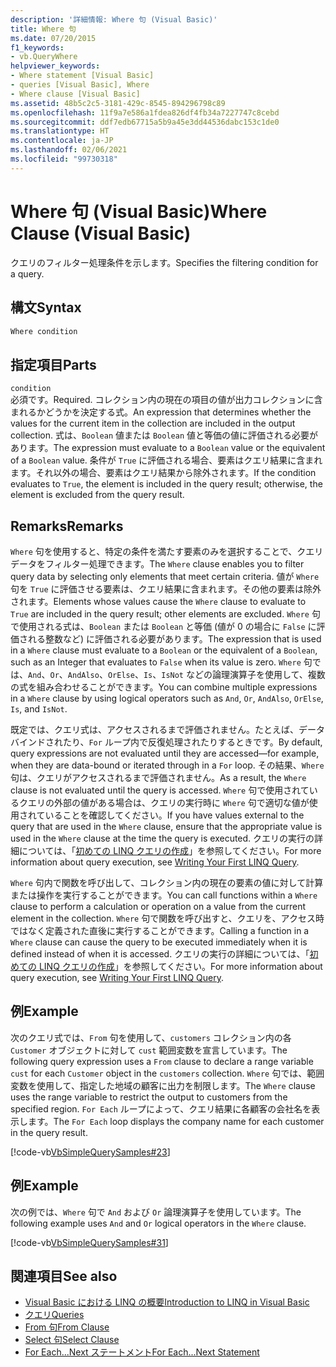 ```yaml
---
description: '詳細情報: Where 句 (Visual Basic)'
title: Where 句
ms.date: 07/20/2015
f1_keywords:
- vb.QueryWhere
helpviewer_keywords:
- Where statement [Visual Basic]
- queries [Visual Basic], Where
- Where clause [Visual Basic]
ms.assetid: 48b5c2c5-3181-429c-8545-894296798c89
ms.openlocfilehash: 11f9a7e586a1fdea826df4fb34a7227747c8cebd
ms.sourcegitcommit: ddf7edb67715a5b9a45e3dd44536dabc153c1de0
ms.translationtype: HT
ms.contentlocale: ja-JP
ms.lasthandoff: 02/06/2021
ms.locfileid: "99730318"
---
```

# <a name="where-clause-visual-basic"></a><span data-ttu-id="4fe21-103">Where 句 (Visual Basic)</span><span class="sxs-lookup"><span data-stu-id="4fe21-103">Where Clause (Visual Basic)</span></span>

<span data-ttu-id="4fe21-104">クエリのフィルター処理条件を示します。</span><span class="sxs-lookup"><span data-stu-id="4fe21-104">Specifies the filtering condition for a query.</span></span>  
  
## <a name="syntax"></a><span data-ttu-id="4fe21-105">構文</span><span class="sxs-lookup"><span data-stu-id="4fe21-105">Syntax</span></span>  
  
```vb  
Where condition  
```  
  
## <a name="parts"></a><span data-ttu-id="4fe21-106">指定項目</span><span class="sxs-lookup"><span data-stu-id="4fe21-106">Parts</span></span>  

 `condition`  
 <span data-ttu-id="4fe21-107">必須です。</span><span class="sxs-lookup"><span data-stu-id="4fe21-107">Required.</span></span> <span data-ttu-id="4fe21-108">コレクション内の現在の項目の値が出力コレクションに含まれるかどうかを決定する式。</span><span class="sxs-lookup"><span data-stu-id="4fe21-108">An expression that determines whether the values for the current item in the collection are included in the output collection.</span></span> <span data-ttu-id="4fe21-109">式は、`Boolean` 値または `Boolean` 値と等価の値に評価される必要があります。</span><span class="sxs-lookup"><span data-stu-id="4fe21-109">The expression must evaluate to a `Boolean` value or the equivalent of a `Boolean` value.</span></span> <span data-ttu-id="4fe21-110">条件が `True` に評価される場合、要素はクエリ結果に含まれます。それ以外の場合、要素はクエリ結果から除外されます。</span><span class="sxs-lookup"><span data-stu-id="4fe21-110">If the condition evaluates to `True`, the element is included in the query result; otherwise, the element is excluded from the query result.</span></span>  
  
## <a name="remarks"></a><span data-ttu-id="4fe21-111">Remarks</span><span class="sxs-lookup"><span data-stu-id="4fe21-111">Remarks</span></span>  

 <span data-ttu-id="4fe21-112">`Where` 句を使用すると、特定の条件を満たす要素のみを選択することで、クエリ データをフィルター処理できます。</span><span class="sxs-lookup"><span data-stu-id="4fe21-112">The `Where` clause enables you to filter query data by selecting only elements that meet certain criteria.</span></span> <span data-ttu-id="4fe21-113">値が `Where` 句を `True` に評価させる要素は、クエリ結果に含まれます。その他の要素は除外されます。</span><span class="sxs-lookup"><span data-stu-id="4fe21-113">Elements whose values cause the `Where` clause to evaluate to `True` are included in the query result; other elements are excluded.</span></span> <span data-ttu-id="4fe21-114">`Where` 句で使用される式は、`Boolean` または `Boolean` と等価 (値が 0 の場合に `False` に評価される整数など) に評価される必要があります。</span><span class="sxs-lookup"><span data-stu-id="4fe21-114">The expression that is used in a `Where` clause must evaluate to a `Boolean` or the equivalent of a `Boolean`, such as an Integer that evaluates to `False` when its value is zero.</span></span> <span data-ttu-id="4fe21-115">`Where` 句では、`And`、`Or`、`AndAlso`、`OrElse`、`Is`、`IsNot` などの論理演算子を使用して、複数の式を組み合わせることができます。</span><span class="sxs-lookup"><span data-stu-id="4fe21-115">You can combine multiple expressions in a `Where` clause by using logical operators such as `And`, `Or`, `AndAlso`, `OrElse`, `Is`, and `IsNot`.</span></span>  
  
 <span data-ttu-id="4fe21-116">既定では、クエリ式は、アクセスされるまで評価されません。たとえば、データ バインドされたり、`For` ループ内で反復処理されたりするときです。</span><span class="sxs-lookup"><span data-stu-id="4fe21-116">By default, query expressions are not evaluated until they are accessed—for example, when they are data-bound or iterated through in a `For` loop.</span></span> <span data-ttu-id="4fe21-117">その結果、`Where` 句は、クエリがアクセスされるまで評価されません。</span><span class="sxs-lookup"><span data-stu-id="4fe21-117">As a result, the `Where` clause is not evaluated until the query is accessed.</span></span> <span data-ttu-id="4fe21-118">`Where` 句で使用されているクエリの外部の値がある場合は、クエリの実行時に `Where` 句で適切な値が使用されていることを確認してください。</span><span class="sxs-lookup"><span data-stu-id="4fe21-118">If you have values external to the query that are used in the `Where` clause, ensure that the appropriate value is used in the `Where` clause at the time the query is executed.</span></span> <span data-ttu-id="4fe21-119">クエリの実行の詳細については、「[初めての LINQ クエリの作成](../../programming-guide/concepts/linq/writing-your-first-linq-query.md)」を参照してください。</span><span class="sxs-lookup"><span data-stu-id="4fe21-119">For more information about query execution, see [Writing Your First LINQ Query](../../programming-guide/concepts/linq/writing-your-first-linq-query.md).</span></span>  
  
 <span data-ttu-id="4fe21-120">`Where` 句内で関数を呼び出して、コレクション内の現在の要素の値に対して計算または操作を実行することができます。</span><span class="sxs-lookup"><span data-stu-id="4fe21-120">You can call functions within a `Where` clause to perform a calculation or operation on a value from the current element in the collection.</span></span> <span data-ttu-id="4fe21-121">`Where` 句で関数を呼び出すと、クエリを、アクセス時ではなく定義された直後に実行することができます。</span><span class="sxs-lookup"><span data-stu-id="4fe21-121">Calling a function in a `Where` clause can cause the query to be executed immediately when it is defined instead of when it is accessed.</span></span> <span data-ttu-id="4fe21-122">クエリの実行の詳細については、「[初めての LINQ クエリの作成](../../programming-guide/concepts/linq/writing-your-first-linq-query.md)」を参照してください。</span><span class="sxs-lookup"><span data-stu-id="4fe21-122">For more information about query execution, see [Writing Your First LINQ Query](../../programming-guide/concepts/linq/writing-your-first-linq-query.md).</span></span>  
  
## <a name="example"></a><span data-ttu-id="4fe21-123">例</span><span class="sxs-lookup"><span data-stu-id="4fe21-123">Example</span></span>  

 <span data-ttu-id="4fe21-124">次のクエリ式では、`From` 句を使用して、`customers` コレクション内の各 `Customer` オブジェクトに対して `cust` 範囲変数を宣言しています。</span><span class="sxs-lookup"><span data-stu-id="4fe21-124">The following query expression uses a `From` clause to declare a range variable `cust` for each `Customer` object in the `customers` collection.</span></span> <span data-ttu-id="4fe21-125">`Where` 句では、範囲変数を使用して、指定した地域の顧客に出力を制限します。</span><span class="sxs-lookup"><span data-stu-id="4fe21-125">The `Where` clause uses the range variable to restrict the output to customers from the specified region.</span></span> <span data-ttu-id="4fe21-126">`For Each` ループによって、クエリ結果に各顧客の会社名を表示します。</span><span class="sxs-lookup"><span data-stu-id="4fe21-126">The `For Each` loop displays the company name for each customer in the query result.</span></span>  
  
 [!code-vb[VbSimpleQuerySamples#23](~/samples/snippets/visualbasic/VS_Snippets_VBCSharp/VbSimpleQuerySamples/VB/QuerySamples1.vb#23)]  
  
## <a name="example"></a><span data-ttu-id="4fe21-127">例</span><span class="sxs-lookup"><span data-stu-id="4fe21-127">Example</span></span>  

 <span data-ttu-id="4fe21-128">次の例では、`Where` 句で `And` および `Or` 論理演算子を使用しています。</span><span class="sxs-lookup"><span data-stu-id="4fe21-128">The following example uses `And` and `Or` logical operators in the `Where` clause.</span></span>  
  
 [!code-vb[VbSimpleQuerySamples#31](~/samples/snippets/visualbasic/VS_Snippets_VBCSharp/VbSimpleQuerySamples/VB/QuerySamples1.vb#31)]  
  
## <a name="see-also"></a><span data-ttu-id="4fe21-129">関連項目</span><span class="sxs-lookup"><span data-stu-id="4fe21-129">See also</span></span>

- [<span data-ttu-id="4fe21-130">Visual Basic における LINQ の概要</span><span class="sxs-lookup"><span data-stu-id="4fe21-130">Introduction to LINQ in Visual Basic</span></span>](../../programming-guide/language-features/linq/introduction-to-linq.md)
- [<span data-ttu-id="4fe21-131">クエリ</span><span class="sxs-lookup"><span data-stu-id="4fe21-131">Queries</span></span>](index.md)
- [<span data-ttu-id="4fe21-132">From 句</span><span class="sxs-lookup"><span data-stu-id="4fe21-132">From Clause</span></span>](from-clause.md)
- [<span data-ttu-id="4fe21-133">Select 句</span><span class="sxs-lookup"><span data-stu-id="4fe21-133">Select Clause</span></span>](select-clause.md)
- [<span data-ttu-id="4fe21-134">For Each...Next ステートメント</span><span class="sxs-lookup"><span data-stu-id="4fe21-134">For Each...Next Statement</span></span>](../statements/for-each-next-statement.md)
